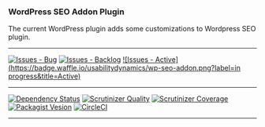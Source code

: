 ### WordPress SEO Addon Plugin

The current WordPress plugin adds some customizations to Wordpress SEO plugin.

***
[![Issues - Bug](https://badge.waffle.io/usabilitydynamics/wp-seo-addon.png?label=bug&title=Bugs)](http://waffle.io/usabilitydynamics/wp-seo-addon)
[![Issues - Backlog](https://badge.waffle.io/usabilitydynamics/wp-seo-addon.png?label=backlog&title=Backlog)](http://waffle.io/usabilitydynamics/wp-seo-addon/)
[![Issues - Active](https://badge.waffle.io/usabilitydynamics/wp-seo-addon.png?label=in progress&title=Active)](http://waffle.io/usabilitydynamics/wp-seo-addon/)
***
[![Dependency Status](https://gemnasium.com/usabilitydynamics/wp-seo-addon.svg)](https://gemnasium.com/usabilitydynamics/wp-seo-addon)
[![Scrutinizer Quality](http://img.shields.io/scrutinizer/g/usabilitydynamics/wp-seo-addon.svg)](https://scrutinizer-ci.com/g/usabilitydynamics/wp-seo-addon)
[![Scrutinizer Coverage](http://img.shields.io/scrutinizer/coverage/g/usabilitydynamics/wp-seo-addon.svg)](https://scrutinizer-ci.com/g/usabilitydynamics/wp-seo-addon)
[![Packagist Vesion](http://img.shields.io/packagist/v/usabilitydynamics/wp-seo-addon.svg)](https://packagist.org/packages/usabilitydynamics/wp-seo-addon)
[![CircleCI](https://circleci.com/gh/usabilitydynamics/wp-seo-addon.png)](https://circleci.com/gh/usabilitydynamics/wp-seo-addon)
***